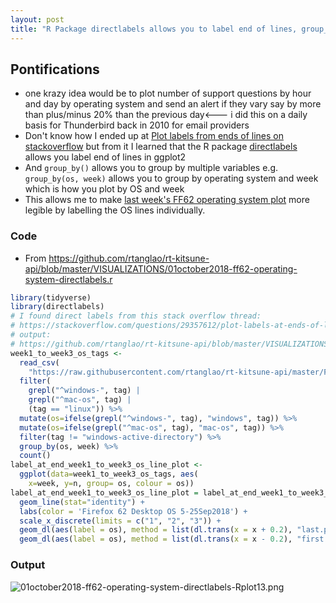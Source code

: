 ```yaml
---
layout: post
title: "R Package directlabels allows you to label end of lines, group_by() allows you to group by multiple variables; krazy idea: watch for spikes in FF questions by operating system"
---
```


## Pontifications

* one krazy idea would be to plot number of support questions by hour and day by operating system and send an alert if they vary say by more than plus/minus 20% than the previous day<--- i did this on a daily basis for Thunderbird back in 2010 for email providers
* Don't know how I ended up at [Plot labels from ends of lines on stackoverflow](https://stackoverflow.com/questions/29357612/plot-labels-at-ends-of-lines)  but from it I learned that the R package [directlabels](http://directlabels.r-forge.r-project.org/)  allows you label end of lines in ggplot2
* And ```group_by()``` allows you to group by multiple variables e.g. ```group_by(os, week)``` allows you to group by operating system and week which is how you plot by OS and week
* This allows me to make [last week's FF62 operating system plot](http://rolandtanglao.com/2018/09/27/p1-firefox62-operating-system-line-graph-sumo-support-questions-first-3-weeks/) more legible by labelling the OS lines individually.

### Code
  * From https://github.com/rtanglao/rt-kitsune-api/blob/master/VISUALIZATIONS/01october2018-ff62-operating-system-directlabels.r
  
```r
library(tidyverse)
library(directlabels)
# I found direct labels from this stack overflow thread:
# https://stackoverflow.com/questions/29357612/plot-labels-at-ends-of-lines
# output:
# https://github.com/rtanglao/rt-kitsune-api/blob/master/VISUALIZATIONS/01october2018-ff62-operating-system-directlabels-Rplot13.png
week1_to_week3_os_tags <-
  read_csv(
    "https://raw.githubusercontent.com/rtanglao/rt-kitsune-api/master/FF62_WEEK1_TO_3/26september2018-week1-week3-weeknumber-tags.csv") %>% 
  filter(
    grepl("^windows-", tag) |
    grepl("^mac-os", tag) |
    (tag == "linux")) %>%
  mutate(os=ifelse(grepl("^windows-", tag), "windows", tag)) %>% 
  mutate(os=ifelse(grepl("^mac-os", tag), "mac-os", tag)) %>% 
  filter(tag != "windows-active-directory") %>% 
  group_by(os, week) %>%
  count()
label_at_end_week1_to_week3_os_line_plot <-
  ggplot(data=week1_to_week3_os_tags, aes(
    x=week, y=n, group= os, colour = os))
label_at_end_week1_to_week3_os_line_plot = label_at_end_week1_to_week3_os_line_plot + 
  geom_line(stat="identity") + 
  labs(color = 'Firefox 62 Desktop OS 5-25Sep2018') +
  scale_x_discrete(limits = c("1", "2", "3")) +
  geom_dl(aes(label = os), method = list(dl.trans(x = x + 0.2), "last.points", cex = 0.8)) +
  geom_dl(aes(label = os), method = list(dl.trans(x = x - 0.2), "first.points", cex = 0.8))
```

### Output

![01october2018-ff62-operating-system-directlabels-Rplot13.png](https://github.com/rtanglao/rt-kitsune-api/raw/master/VISUALIZATIONS/01october2018-ff62-operating-system-directlabels-Rplot13.png)


